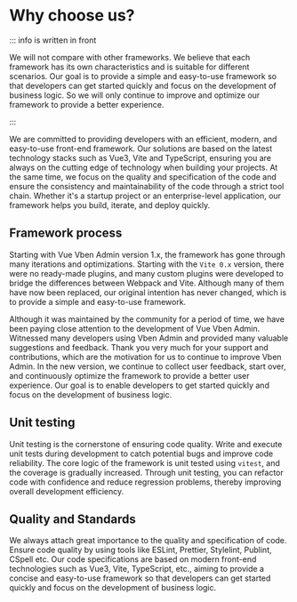 # Why choose us?

::: info is written in front

We will not compare with other frameworks. We believe that each framework has its own characteristics and is suitable for different scenarios. Our goal is to provide a simple and easy-to-use framework so that developers can get started quickly and focus on the development of business logic. So we will only continue to improve and optimize our framework to provide a better experience.

:::

We are committed to providing developers with an efficient, modern, and easy-to-use front-end framework. Our solutions are based on the latest technology stacks such as Vue3, Vite and TypeScript, ensuring you are always on the cutting edge of technology when building your projects. At the same time, we focus on the quality and specification of the code and ensure the consistency and maintainability of the code through a strict tool chain. Whether it's a startup project or an enterprise-level application, our framework helps you build, iterate, and deploy quickly.

## Framework process

Starting with Vue Vben Admin version 1.x, the framework has gone through many iterations and optimizations. Starting with the `Vite 0.x` version, there were no ready-made plugins, and many custom plugins were developed to bridge the differences between Webpack and Vite. Although many of them have now been replaced, our original intention has never changed, which is to provide a simple and easy-to-use framework.

Although it was maintained by the community for a period of time, we have been paying close attention to the development of Vue Vben Admin. Witnessed many developers using Vben Admin and provided many valuable suggestions and feedback. Thank you very much for your support and contributions, which are the motivation for us to continue to improve Vben Admin. In the new version, we continue to collect user feedback, start over, and continuously optimize the framework to provide a better user experience. Our goal is to enable developers to get started quickly and focus on the development of business logic.

## Unit testing

Unit testing is the cornerstone of ensuring code quality. Write and execute unit tests during development to catch potential bugs and improve code reliability. The core logic of the framework is unit tested using `vitest`, and the coverage is gradually increased. Through unit testing, you can refactor code with confidence and reduce regression problems, thereby improving overall development efficiency.

## Quality and Standards

We always attach great importance to the quality and specification of code. Ensure code quality by using tools like ESLint, Prettier, Stylelint, Publint, CSpell etc. Our code specifications are based on modern front-end technologies such as Vue3, Vite, TypeScript, etc., aiming to provide a concise and easy-to-use framework so that developers can get started quickly and focus on the development of business logic.